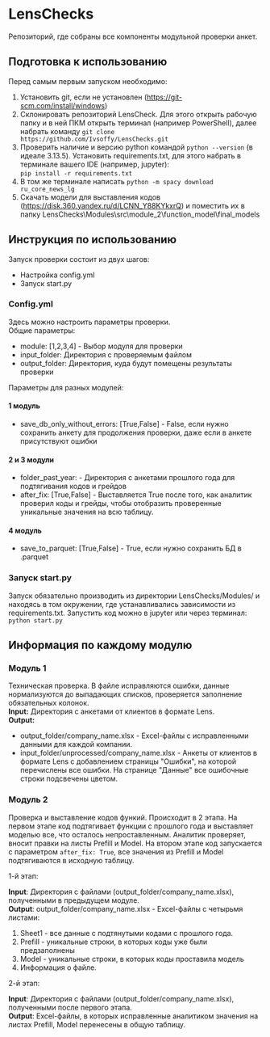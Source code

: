 # LensChecks
Репозиторий, где собраны все компоненты модульной проверки анкет.

## Подготовка к использованию
Перед самым первым запуском необходимо:
1. Установить git, если не установлен (https://git-scm.com/install/windows)
2. Склонировать репозиторий LensCheck. Для этого открыть рабочую папку и в ней ПКМ открыть терминал (например PowerShell), далее набрать команду ```git clone https://github.com/Ivsoffy/LensChecks.git```
3. Проверить наличие и версию python командой ```python --version``` (в идеале 3.13.5). Установить requirements.txt, для этого набрать в терминале вашего IDE (например, jupyter): \
```pip install -r requirements.txt```
4. В том же терминале написать ```python -m spacy download ru_core_news_lg```
5. Скачать модели для выставления кодов (https://disk.360.yandex.ru/d/LCNN_Y88KYkxrQ) и поместить их в папку LensChecks\Modules\src\module_2\function_model\final_models

## Инструкция по использованию
Запуск проверки состоит из двух шагов:
- Настройка config.yml
- Запуск start.py

### Config.yml
Здесь можно настроить параметры проверки.\
Общие параметры:
- module: [1,2,3,4] - Выбор модуля для проверки
- input_folder: Директория с проверяемым файлом
- output_folder: Директория, куда будут помещены результаты проверки

Параметры для разных модулей:
#### 1 модуль
- save_db_only_without_errors: [True,False] - False, если нужно сохранить анкету для продолжения проверки, даже если в анкете присутствуют ошибки
#### 2 и 3 модули
- folder_past_year: - Директория с анкетами прошлого года для подтягивания кодов и грейдов
- after_fix: [True,False] - Выставляется True после того, как аналитик проверил коды и грейды, чтобы отобразить проверенные уникальные значения на всю таблицу.
#### 4 модуль
- save_to_parquet: [True,False] - True, если нужно сохранить БД в .parquet

### Запуск start.py
Запуск обязательно производить из директории LensChecks/Modules/ и находясь в том окружении, где устанавливались зависимости из requirements.txt. Запустить код можно в jupyter или через терминал: \
```python start.py```

## Информация по каждому модулю
### Модуль 1
Техническая проверка. В файле исправляются ошибки, данные нормализуются до выпадающих списков, проверяется заполнение обязательных колонок.\
**Input:** Директория с анкетами от клиентов в формате Lens.\
**Output:**
- output_folder/company_name.xlsx - Excel-файлы с исправленными данными для каждой компании.
- input_folder/unprocessed/company_name.xlsx - Анкеты от клиентов в формате Lens с добавлением страницы "Ошибки", на которой перечислены все ошибки. На странице "Данные" все ошибочные строки подсвечены цветом.
### Модуль 2
Проверка и выставление кодов функий. Происходит в 2 этапа. На первом этапе код подтягивает функции с прошлого года и выставляет моделью все, что осталось непроставленным. Аналитик проверяет, вносит правки на листы Prefill и Model. На втором этапе код запускается с параметром ```after_fix: True```, все значения из Prefill и Model подтягиваются в исходную таблицу.

1-й этап:

**Input**: Директория с файлами (output_folder/company_name.xlsx), полученными в предыдущем модуле.\
**Output**: output_folder/company_name.xlsx - Excel-файлы с четырьмя листами:
1. Sheet1 - все данные с подтянутыми кодами с прошлого года.
2. Prefill - уникальные строки, в которых коды уже были предзаполнены
3. Model - уникальные строки, в которых коды проставила модель
4. Информация о файле.

2-й этап:

**Input**: Директория с файлами (output_folder/company_name.xlsx), полученными после первого этапа.\
**Output**: Excel-файлы, в которых исправленные аналитиком значения на листах Prefill, Model перенесены в общую таблицу.
